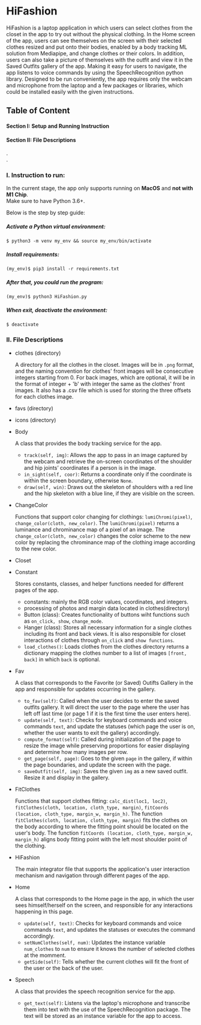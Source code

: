 # HiFashion
HiFashion is a laptop application in which users can select clothes from the closet in the app to try out without the physical clothing. In the Home screen of the app, users can see themselves on the screen with their selected clothes resized and put onto their bodies, enabled by a body tracking ML solution from Mediapipe, and change clothes or their colors. In addition, users can also take a picture of themselves with the outfit and view it in the Saved Outfits gallery of the app. Making it easy for users to navigate, the app listens to voice commands by using the SpeechRecognition python library. Designed to be run conveniently, the app requires only the webcam and microphone from the laptop and a few packages or libraries, which could be installed easily with the given instructions.

## Table of Content
#### Section I: Setup and Running Instruction
#### Section II: File Descriptions  
.  
.  
### I. Instruction to run:

In the current stage, the app only supports running on **MacOS** and **not with M1 Chip**.  
Make sure to have Python 3.6+.  

Below is the step by step guide:

##### Activate a Python virtual environment:

```
$ python3 -m venv my_env && source my_env/bin/activate
```

##### Install requirements:

```
(my_env)$ pip3 install -r requirements.txt
```

##### After that, you could run the program:

```
(my_env)$ python3 HiFashion.py
```

##### When exit, deactivate the environment:

```
$ deactivate
```

### II. File Descriptions  

- clothes (directory)  

  A directory for all the clothes in the closet. Images will be in `.png` format, and the naming convention for clothes' front images will be consecutive integers starting from 0. For back images, which are optional, it will be in the format of integer + 'b' with integer the same as the clothes' front images. It also has a .csv file which is used for storing the three offsets for each clothes image.
  
- favs (directory)  
- icons (directory)  
- Body  

  A class that provides the body tracking service for the app.  
  
  - `track(self, img)`: Allows the app to pass in an image captured by the webcam and retrieve the on-screen coordinates of the shoulder and hip joints’ coordinates if a person is in the image. 
  - `in_sight(self, coor)`: Returns a coordinate only if the coordinate is within the screen boundary, otherwise `None`.
  - `draw(self, win)`: Draws out the skeleton of shoulders with a red line and the hip skeleton with a blue line, if they are visible on the screen.  

- ChangeColor  

  Functions that support color changing for clothings: `lumiChromi(pixel)`, `change_color(cloth, new_color)`. The `lumiChromi(pixel)` returns a luminance and chrominance map of a pixel of an image. The `change_color(cloth, new_color)` changes the color scheme to the new color by replacing the chrominance map of the clothing image according to the new color.  
  
- Closet  


- Constant  

  Stores constants, classes, and helper functions needed for different pages of the app.  

  - constants: mainly the RGB color values, coordinates, and integers. 
  - processing of photos and margin data located in clothes(directory)
  - Button (class): Creates functionality of buttons wiht functions such as `on_click, show`, `change_mode`. 
  - Hanger (class): Stores all necessary information for a single clothes including its front and back views. It is also responsible for closet interactions of clothes through `on_click` and `show functions`.  
  - `load_clothes()`: Loads clothes from the clothes directory returns a dictionary mapping the clothes number to a list of images `[front, back]` in which `back` is optional.

- Fav  

  A class that corresponds to the Favorite (or Saved) Outifts Gallery in the app and responsible for updates occurring in the gallery.  
  
  - `to_fav(self)`: Called when the user decides to enter the saved outfits gallery. It will direct the user to the page where the user has left off last time (or page 1 if it is the first time the user enters here).
  - `update(self, text)`: Checks for keyboard commands and voice commands `text`, and update the statuses (which page the user is on, whether the user wants to exit the gallery) accordingly.
  - `compute_format(self)`: Called during initialization of the page to resize the image while preserving proportions for easier displaying and determine how many images per row.
  - `get_page(self, page)`: Goes to the given `page` in the gallery, if within the page boundaries, and update the screen with the page.
  - `saveOutfit(self, img)`: Saves the given `img` as a new saved outfit. Resize it and display in the gallery.

- FitClothes  

  Functions that support clothes fitting: `calc_dist(loc1, loc2)`, `fitClothes(cloth, location, cloth_type, margin)`, `fitCoords (location, cloth_type, margin_w, margin_h)`. The function `fitClothes(cloth, location, cloth_type, margin)` fits the clothes on the body according to where the fitting point should be located on the user's body. The function `fitCoords (location, cloth_type, margin_w, margin_h)` aligns body fitting point with the left most shoulder point of the clothing.  
  
- HiFashion  

  The main integrator file that supports the application's user interaction mechanism and navigation through different pages of the app.
- Home  

  A class that corresponds to the Home page in the app, in which the user sees himself/herself on the screen, and responsible for any interactions happening in this page.  
  
  - `update(self, text)`: Checks for keyboard commands and voice commands `text`, and updates the statuses or executes the command accordingly.
  - `setNumClothes(self, num)`: Updates the instance variable `num_clothes` to `num` to ensure it knows the number of selected clothes at the momment.
  - `getSide(self)`: Tells whether the current clothes will fit the front of the user or the back of the user.  

- Speech  

  A class that provides the speech recognition service for the app.  
  
  - `get_text(self)`: Listens via the laptop's microphone and transcribe them into text with the use of the SpeechRecognition package. The text will be stored as an instance variable for the app to access.  




